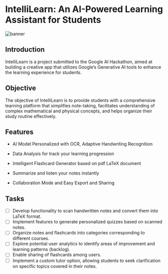 # IntelliLearn: An AI-Powered Learning Assistant for Students

![banner](https://github.com/I2S9/Intelli-Learn/assets/111307883/aa133606-b202-4239-abaf-3c86096a0ecd)

## Introduction

IntelliLearn is a project submitted to the Google AI Hackathon, aimed at building a creative app that utilizes Google’s Generative AI tools to enhance the learning experience for students.

## Objective

The objective of IntelliLearn is to provide students with a comprehensive learning platform that simplifies note-taking, facilitates understanding of complex mathematical and physical concepts, and helps organize their study routine effectively.

## Features 

* AI Model Personalized with OCR, Adaptive Handwriting Recognition

* Data Analysis for track your learning progression

* Intelligent Flashcard Generator based on pdf LaTeX document

* Summarize and listen your notes instantly

* Collaboration Mode and Easy Export and Sharing

## Tasks

- [ ] Develop functionality to scan handwritten notes and convert them into LaTeX format.
- [ ] Implement features to generate personalized quizzes based on scanned notes.
- [ ] Organize notes and flashcards into categories corresponding to different courses.
- [ ] Explore potential user analytics to identify areas of improvement and learning patterns (backlog).
- [ ] Enable sharing of flashcards among users.
- [ ] Implement a custom tutor option, allowing students to seek clarification on specific topics covered in their notes.

